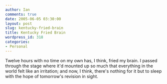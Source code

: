 ```yaml
---
author: Ian
comments: true
date: 2005-06-05 03:30:00
layout: post
slug: kentucky-fried-brain
title: Kentucky Fried Brain
wordpress_id: 318
categories:
- Personal
---
```


Twelve hours with no time on my own has, I think, fried my brain.  I passed through the stage where it'd mounted up so much that everything in the world felt like an irritation; and now, I think, there's nothing for it but to sleep with the hope of tomorrow's revision in sight.
